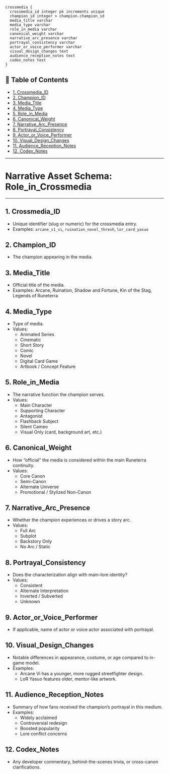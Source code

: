 ```
crossmedia {
  crossmedia_id integer pk increments unique
  champion_id integer > champion.champion_id
  media_title varchar
  media_type varchar
  role_in_media varchar
  canonical_weight varchar
  narrative_arc_presence varchar
  portrayal_consistency varchar
  actor_or_voice_performer varchar
  visual_design_changes text
  audience_reception_notes text
  codex_notes text
}
```

## 📘 Table of Contents

- [1. Crossmedia_ID](#1_crossmedia_id)
- [2. Champion_ID](#2_champion_id)
- [3. Media_Title](#3_media_title)
- [4. Media_Type](#4_media_type)
- [5. Role_in_Media](#5_role_in_media)
- [6. Canonical_Weight](#6_canonical_weight)
- [7. Narrative_Arc_Presence](#7_narrative_arc_presence)
- [8. Portrayal_Consistency](#8_portrayal_consistency)
- [9. Actor_or_Voice_Performer](#9_actor_or_voice_performer)
- [10. Visual_Design_Changes](#10_visual_design_changes)
- [11. Audience_Reception_Notes](#11_audience_reception_notes)
- [12. Codex_Notes](#12_codex_notes)

---

# **Narrative Asset Schema: Role_in_Crossmedia**

---

## 1. Crossmedia_ID

- Unique identifier (slug or numeric) for the crossmedia entry.
- Examples: `arcane_s1_vi`, `ruination_novel_thresh`, `lor_card_yasuo`

## 2. Champion_ID

- The champion appearing in the media.

## 3. Media_Title

- Official title of the media.
- Examples: Arcane, Ruination, Shadow and Fortune, Kin of the Stag, Legends of Runeterra

## 4. Media_Type

- Type of media.
- Values:
  - Animated Series
  - Cinematic
  - Short Story
  - Comic
  - Novel
  - Digital Card Game
  - Artbook / Concept Feature

## 5. Role_in_Media

- The narrative function the champion serves.
- Values:
  - Main Character
  - Supporting Character
  - Antagonist
  - Flashback Subject
  - Silent Cameo
  - Visual Only (card, background art, etc.)

## 6. Canonical_Weight

- How “official” the media is considered within the main Runeterra continuity.
- Values:
  - Core Canon
  - Semi-Canon
  - Alternate Universe
  - Promotional / Stylized Non-Canon

## 7. Narrative_Arc_Presence

- Whether the champion experiences or drives a story arc.
- Values:
  - Full Arc
  - Subplot
  - Backstory Only
  - No Arc / Static

## 8. Portrayal_Consistency

- Does the characterization align with main-lore identity?
- Values:
  - Consistent
  - Alternate Interpretation
  - Inverted / Subverted
  - Unknown

## 9. Actor_or_Voice_Performer

- If applicable, name of actor or voice actor associated with portrayal.

## 10. Visual_Design_Changes

- Notable differences in appearance, costume, or age compared to in-game model.
- Examples:
  - Arcane Vi has a younger, more rugged streetfighter design.
  - LoR Yasuo features older, mentor-like artwork.

## 11. Audience_Reception_Notes

- Summary of how fans received the champion’s portrayal in this medium.
- Examples:
  - Widely acclaimed
  - Controversial redesign
  - Boosted popularity
  - Lore conflict concerns

## 12. Codex_Notes

- Any developer commentary, behind-the-scenes trivia, or cross-canon clarifications.
